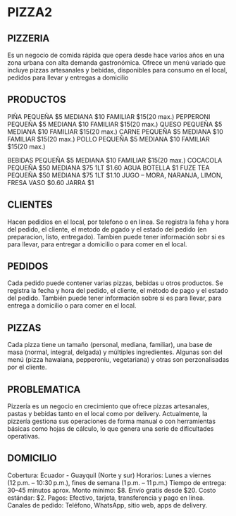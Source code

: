 # PIZZA2
## PIZZERIA
Es un negocio de comida rápida que opera desde hace varios años en una zona urbana con alta demanda gastronómica. 
Ofrece un menú variado que incluye pizzas artesanales y bebidas, disponibles para consumo en el local, pedidos para llevar y entregas a domicilio
## PRODUCTOS
PIÑA  PEQUEÑA $5 MEDIANA $10 FAMILIAR $15(20 max.)
PEPPERONI  PEQUEÑA $5 MEDIANA $10 FAMILIAR $15(20 max.)
QUESO  PEQUEÑA $5 MEDIANA $10 FAMILIAR $15(20 max.)
CARNE  PEQUEÑA $5 MEDIANA $10 FAMILIAR $15(20 max.)
POLLO  PEQUEÑA $5 MEDIANA $10 FAMILIAR $15(20 max.)

BEBIDAS  PEQUEÑA $5 MEDIANA $10 FAMILIAR $15(20 max.)
COCACOLA PEQUEÑA $50 MEDIANA $75 1LT $1.60
AGUA BOTELLA $1
FUZE TEA PEQUEÑA $50 MEDIANA $75 1LT $1.10
JUGO – MORA, NARANJA, LIMON, FRESA VASO $0.60 JARRA $1

## CLIENTES
Hacen pedidios en el local, por telefono o en linea.
Se registra la feha y hora del pedido, el cliente, el metodo de pgado y el estado del pedido (en preparacion, listo, entregado).
Tambien puede tener información sobr si es para llevar, para entregar a domicilio o para comer en el local.

## PEDIDOS
Cada pedido puede contener varias pizzas, bebidas u otros productos.
Se registra la fecha y hora del pedido, el cliente, el método de pago y el estado del pedido.
También puede tener información sobre si es para llevar, para entrega a domicilio o para comer en el local.

## PIZZAS
Cada pizza tiene un tamaño (personal, mediana, familiar), una base de masa (normal, integral, delgada) y múltiples ingredientes.
Algunas son del menú (pizza hawaiana, pepperoniu, vegetariana) y otras son perzonalisadas por el cliente.

## PROBLEMATICA
Pizzería es un negocio en crecimiento que ofrece pizzas artesanales, pastas y bebidas tanto en el local como por delivery. 
Actualmente, la pizzería gestiona sus operaciones de forma manual o con herramientas básicas como hojas de cálculo, lo que genera una serie 
de dificultades operativas.

## DOMICILIO
Cobertura: Ecuador - Guayquil (Norte y sur)
Horarios: Lunes a viernes (12 p.m. – 10:30 p.m.), fines de semana (1 p.m. – 11 p.m.)
Tiempo de entrega: 30–45 minutos aprox.
Monto mínimo: $8. Envío gratis desde $20. Costo estándar: $2.
Pagos: Efectivo, tarjeta, transferencia y pago en línea.
Canales de pedido: Teléfono, WhatsApp, sitio web, apps de delivery.
